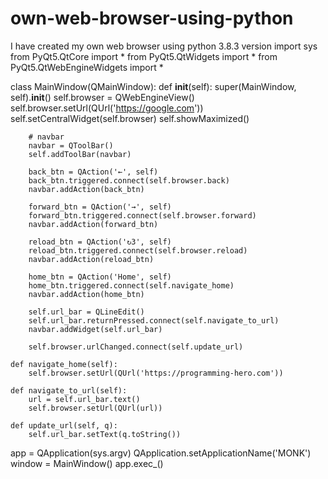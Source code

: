 # own-web-browser-using-python
I have created my own web browser using python 3.8.3 version 
import sys
from PyQt5.QtCore import *
from PyQt5.QtWidgets import *
from PyQt5.QtWebEngineWidgets import *


class MainWindow(QMainWindow):
    def __init__(self):
        super(MainWindow, self).__init__()
        self.browser = QWebEngineView()
        self.browser.setUrl(QUrl('https://google.com'))
        self.setCentralWidget(self.browser)
        self.showMaximized()

        # navbar
        navbar = QToolBar()
        self.addToolBar(navbar)

        back_btn = QAction('←', self)
        back_btn.triggered.connect(self.browser.back)
        navbar.addAction(back_btn)

        forward_btn = QAction('→', self)
        forward_btn.triggered.connect(self.browser.forward)
        navbar.addAction(forward_btn)

        reload_btn = QAction('↻3', self)
        reload_btn.triggered.connect(self.browser.reload)
        navbar.addAction(reload_btn)

        home_btn = QAction('Home', self)
        home_btn.triggered.connect(self.navigate_home)
        navbar.addAction(home_btn)

        self.url_bar = QLineEdit()
        self.url_bar.returnPressed.connect(self.navigate_to_url)
        navbar.addWidget(self.url_bar)

        self.browser.urlChanged.connect(self.update_url)

    def navigate_home(self):
        self.browser.setUrl(QUrl('https://programming-hero.com'))

    def navigate_to_url(self):
        url = self.url_bar.text()
        self.browser.setUrl(QUrl(url))

    def update_url(self, q):
        self.url_bar.setText(q.toString())


app = QApplication(sys.argv)
QApplication.setApplicationName('MONK')
window = MainWindow()
app.exec_()

